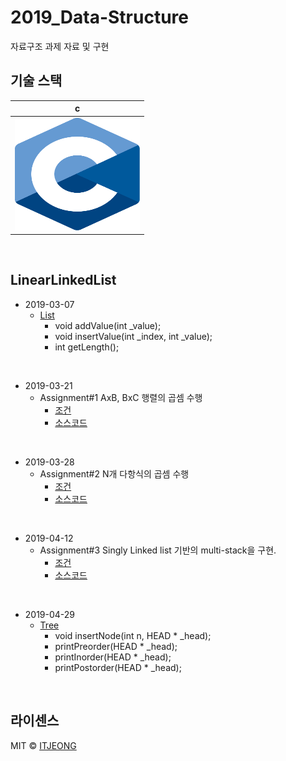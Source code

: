 # 2019_Data-Structure

<p align="justify">
자료구조 과제 자료 및 구현

</p>

## 기술 스택

| c |
| :--------: |
|   <img src="https://raw.githubusercontent.com/ITJEONG-DEV/README/46a37ee1c7ef889704bffa1b71ebdfe6b4400ee4/.images/c.svg" width="200" height="180"/>   |

<br>

## LinearLinkedList
- 2019-03-07
    - [List](./List/List/LinearLinkedList.cpp)
        - void addValue(int _value);<br>
        - void insertValue(int _index, int _value);<br>
        - int getLength();
<br>

- 2019-03-21
    - Assignment#1 AxB, BxC 행렬의 곱셈 수행
        - [조건](./Assignment_1/assignment_1.md)
        - [소스코드](./Assignment_1/assignment_1.c)
<br>

- 2019-03-28
    - Assignment#2 N개 다항식의 곱셈 수행
        - [조건](./Assignment_2/assignment_2.md)
        - [소스코드](./Assignment_2/assignment_2.c)
<br>

- 2019-04-12
    - Assignment#3 Singly Linked list 기반의 multi-stack을 구현.
        - [조건](./Assignment_3/assignment_3.md)
        - [소스코드](./Assignment_3/assignment_3.c)
<br>        

- 2019-04-29
    - [Tree](./Tree/Tree/Tree.c)
        - void insertNode(int n, HEAD * _head);
        - printPreorder(HEAD * _head);
        - printInorder(HEAD * _head);
        - printPostorder(HEAD * _head);
<br>

## 라이센스

MIT &copy; [ITJEONG](mailto:derbana1027@gmail.com)
